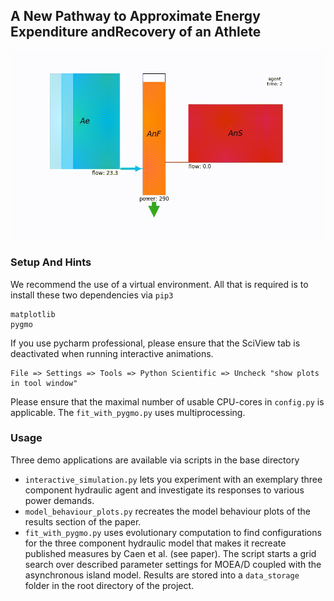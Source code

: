 ## A New Pathway to Approximate Energy Expenditure andRecovery of an Athlete

![Alt Text](./httpdocs/title.gif)

### Setup And Hints

We recommend the use of a virtual environment. All that is required is to install these two dependencies via `pip3`
```
matplotlib
pygmo
```

If you use pycharm professional, please ensure that the SciView tab is deactivated when running interactive animations.
```
File => Settings => Tools => Python Scientific => Uncheck "show plots in tool window"
```

Please ensure that the maximal number of usable CPU-cores in `config.py` is applicable. The `fit_with_pygmo.py` uses multiprocessing. 

### Usage

Three demo applications are available via scripts in the base directory 
* `interactive_simulation.py` lets you experiment with an exemplary three component hydraulic agent and 
investigate its responses to various power demands.
* `model_behaviour_plots.py` recreates the model behaviour plots of the results section of the paper.
* `fit_with_pygmo.py` uses evolutionary computation to find configurations for the three component hydraulic model that 
  makes it recreate published measures by Caen et al. (see paper). The script starts a grid search over described 
  parameter settings for MOEA/D coupled with the asynchronous island model. Results are stored into a `data_storage` 
  folder in the root directory of the project.
